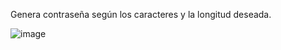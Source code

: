 Genera contraseña según los caracteres y la longitud deseada.

![image](https://github.com/user-attachments/assets/93d4d61a-28a6-4ffe-997d-fddaf03c14e9)
